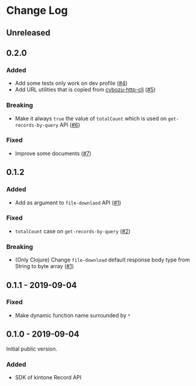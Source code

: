 # Change Log

## Unreleased

## 0.2.0
### Added
- Add some tests only work on dev profile ([#4](https://github.com/toyokumo/kintone-clj/pull/4))
- Add URL utilities that is copied from [cybozu-http-clj](https://github.com/ayato-p/cybozu-http-clj/blob/master/src/cybozu_http/kintone/url.clj) ([#5](https://github.com/toyokumo/kintone-clj/pull/5))

### Breaking
- Make it always `true` the value of `totalCount` which is used on `get-records-by-query` API ([#6](https://github.com/toyokumo/kintone-clj/pull/6))

### Fixed
- Improve some documents ([#7](https://github.com/toyokumo/kintone-clj/pull/7))

## 0.1.2
### Added
- Add as argument to `file-downlaod` API ([#1](https://github.com/toyokumo/kintone-clj/pull/1))

### Fixed
- `totalCount` case on `get-records-by-query` ([#2](https://github.com/toyokumo/kintone-clj/pull/2))

### Breaking
- (Only Clojure) Change `file-download` default response body type from String to byte array ([#1](https://github.com/toyokumo/kintone-clj/pull/1))

## 0.1.1 - 2019-09-04
### Fixed
- Make dynamic function name surrounded by `*`

## 0.1.0 - 2019-09-04

Initial public version.

### Added
- SDK of kintone Record API
